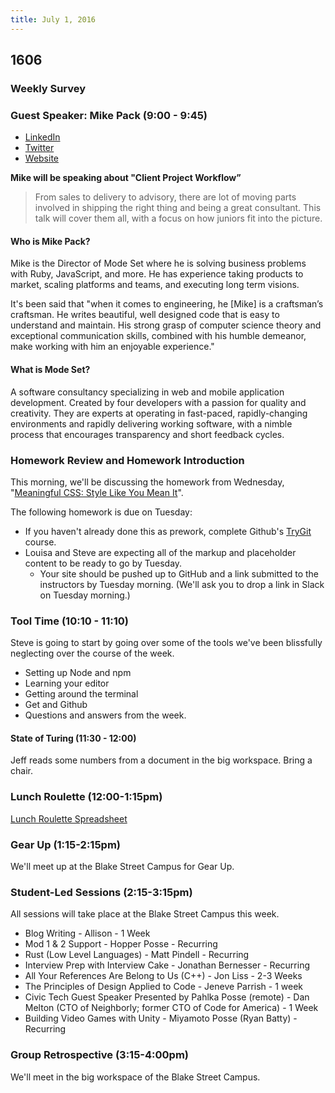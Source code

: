 ```yaml
---
title: July 1, 2016
---
```


## 1606

### Weekly Survey

### Guest Speaker: Mike Pack (9:00 - 9:45)

- [LinkedIn](https://www.linkedin.com/in/mikepackdev)
- [Twitter](https://twitter.com/mikepack_)
- [Website](http://www.mikepackdev.com/)

**Mike will be speaking about "Client Project Workflow”**

> From sales to delivery to advisory, there are lot of moving parts involved in shipping the right thing and being a great consultant. This talk will cover them all, with a focus on how juniors fit into the picture.

#### Who is Mike Pack?

Mike is the Director of Mode Set where he is solving business problems with Ruby, JavaScript, and more. He has experience taking products to market, scaling platforms and teams, and executing long term visions.

It's been said that "when it comes to engineering, he [Mike] is a craftsman’s craftsman. He writes beautiful, well designed code that is easy to understand and maintain. His strong grasp of computer science theory and exceptional communication skills, combined with his humble demeanor, make working with him an enjoyable experience."

#### What is Mode Set?

A software consultancy specializing in web and mobile application development. Created by four developers with a passion for quality and creativity. They are experts at operating in fast-paced, rapidly-changing environments and rapidly delivering working software, with a nimble process that encourages transparency and short feedback cycles.

### Homework Review and Homework Introduction

This morning, we'll be discussing the homework from Wednesday, "[Meaningful CSS: Style Like You Mean It][meancss]".

The following homework is due on Tuesday:

- If you haven't already done this as prework, complete Github's [TryGit][] course.
- Louisa and Steve are expecting all of the markup and placeholder content to be ready to go by Tuesday.
  - Your site should be pushed up to GitHub and a link submitted to the instructors by Tuesday morning. (We'll ask you to drop a link in Slack on Tuesday morning.)

[TryGit]: https://try.github.io/levels/1/challenges/1
[meancss]: http://alistapart.com/article/meaningful-css-style-like-you-mean-it

### Tool Time (10:10 - 11:10)

Steve is going to start by going over some of the tools we've been blissfully neglecting over the course of the week.

- Setting up Node and npm
- Learning your editor
- Getting around the terminal
- Get and Github
- Questions and answers from the week.

#### State of Turing (11:30 - 12:00)

Jeff reads some numbers from a document in the big workspace. Bring a chair.

### Lunch Roulette (12:00-1:15pm)

[Lunch Roulette Spreadsheet](https://docs.google.com/spreadsheets/d/1-NUc9JB2jkAAgGR5UyuSC_L_TPRHuCejPLdCWLyVOYw/edit#gid=0)

### Gear Up (1:15-2:15pm)

We'll meet up at the Blake Street Campus for Gear Up.

### Student-Led Sessions (2:15-3:15pm)

All sessions will take place at the Blake Street Campus this week.

- Blog Writing - Allison - 1 Week
- Mod 1 & 2 Support - Hopper Posse - Recurring
- Rust (Low Level Languages) - Matt Pindell - Recurring
- Interview Prep with Interview Cake - Jonathan Bernesser - Recurring
- All Your References Are Belong to Us (C++) - Jon Liss - 2-3 Weeks
- The Principles of Design Applied to Code - Jeneve Parrish - 1 week
- Civic Tech Guest Speaker Presented by Pahlka Posse (remote) - Dan Melton (CTO of Neighborly; former CTO of Code for America) - 1 Week
- Building Video Games with Unity - Miyamoto Posse (Ryan Batty) - Recurring

### Group Retrospective (3:15-4:00pm)

We'll meet in the big workspace of the Blake Street Campus.
